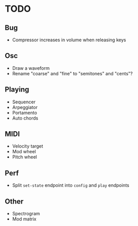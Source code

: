 # TODO

## Bug

- Compressor increases in volume when releasing keys

## Osc

- Draw a waveform
- Rename "coarse" and "fine" to "semitones" and "cents"?

## Playing

- Sequencer
- Arpeggiator
- Portamento
- Auto chords

## MIDI

- Velocity target
- Mod wheel
- Pitch wheel

## Perf

- Split `set-state` endpoint into `config` and `play` endpoints

## Other

- Spectrogram
- Mod matrix
